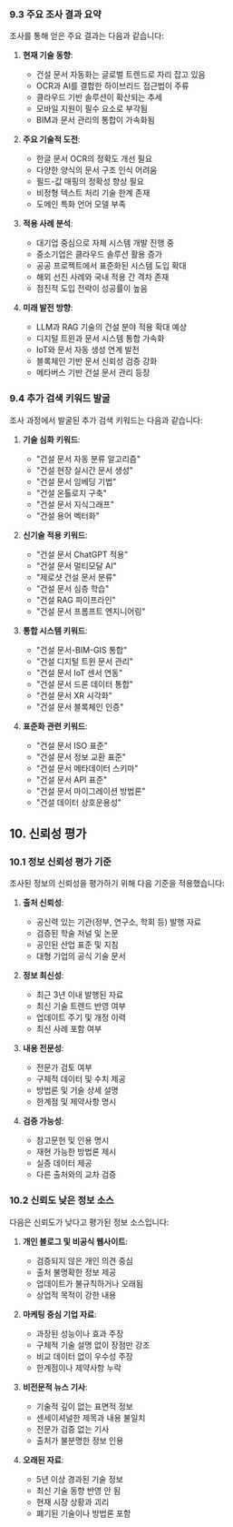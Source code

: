 ### 9.3 주요 조사 결과 요약
조사를 통해 얻은 주요 결과는 다음과 같습니다:

1. **현재 기술 동향**:
   - 건설 문서 자동화는 글로벌 트렌드로 자리 잡고 있음
   - OCR과 AI를 결합한 하이브리드 접근법이 주류
   - 클라우드 기반 솔루션이 확산되는 추세
   - 모바일 지원이 필수 요소로 부각됨
   - BIM과 문서 관리의 통합이 가속화됨

2. **주요 기술적 도전**:
   - 한글 문서 OCR의 정확도 개선 필요
   - 다양한 양식의 문서 구조 인식 어려움
   - 필드-값 매핑의 정확성 향상 필요
   - 비정형 텍스트 처리 기술 한계 존재
   - 도메인 특화 언어 모델 부족

3. **적용 사례 분석**:
   - 대기업 중심으로 자체 시스템 개발 진행 중
   - 중소기업은 클라우드 솔루션 활용 증가
   - 공공 프로젝트에서 표준화된 시스템 도입 확대
   - 해외 선진 사례와 국내 적용 간 격차 존재
   - 점진적 도입 전략이 성공률이 높음

4. **미래 발전 방향**:
   - LLM과 RAG 기술의 건설 분야 적용 확대 예상
   - 디지털 트윈과 문서 시스템 통합 가속화
   - IoT와 문서 자동 생성 연계 발전
   - 블록체인 기반 문서 신뢰성 검증 강화
   - 메타버스 기반 건설 문서 관리 등장

### 9.4 추가 검색 키워드 발굴
조사 과정에서 발굴된 추가 검색 키워드는 다음과 같습니다:

1. **기술 심화 키워드**:
   - "건설 문서 자동 분류 알고리즘"
   - "건설 현장 실시간 문서 생성"
   - "건설 문서 임베딩 기법"
   - "건설 온톨로지 구축"
   - "건설 문서 지식그래프"
   - "건설 용어 벡터화"

2. **신기술 적용 키워드**:
   - "건설 문서 ChatGPT 적용"
   - "건설 문서 멀티모달 AI"
   - "제로샷 건설 문서 분류"
   - "건설 문서 심층 학습"
   - "건설 RAG 파이프라인"
   - "건설 문서 프롬프트 엔지니어링"

3. **통합 시스템 키워드**:
   - "건설 문서-BIM-GIS 통합"
   - "건설 디지털 트윈 문서 관리"
   - "건설 문서 IoT 센서 연동"
   - "건설 문서 드론 데이터 통합"
   - "건설 문서 XR 시각화"
   - "건설 문서 블록체인 인증"

4. **표준화 관련 키워드**:
   - "건설 문서 ISO 표준"
   - "건설 문서 정보 교환 표준"
   - "건설 문서 메타데이터 스키마"
   - "건설 문서 API 표준"
   - "건설 문서 마이그레이션 방법론"
   - "건설 데이터 상호운용성"

## 10. 신뢰성 평가

### 10.1 정보 신뢰성 평가 기준
조사된 정보의 신뢰성을 평가하기 위해 다음 기준을 적용했습니다:

1. **출처 신뢰성**:
   - 공신력 있는 기관(정부, 연구소, 학회 등) 발행 자료
   - 검증된 학술 저널 및 논문
   - 공인된 산업 표준 및 지침
   - 대형 기업의 공식 기술 문서

2. **정보 최신성**:
   - 최근 3년 이내 발행된 자료
   - 최신 기술 트렌드 반영 여부
   - 업데이트 주기 및 개정 이력
   - 최신 사례 포함 여부

3. **내용 전문성**:
   - 전문가 검토 여부
   - 구체적 데이터 및 수치 제공
   - 방법론 및 기술 상세 설명
   - 한계점 및 제약사항 명시

4. **검증 가능성**:
   - 참고문헌 및 인용 명시
   - 재현 가능한 방법론 제시
   - 실증 데이터 제공
   - 다른 출처와의 교차 검증

### 10.2 신뢰도 낮은 정보 소스
다음은 신뢰도가 낮다고 평가된 정보 소스입니다:

1. **개인 블로그 및 비공식 웹사이트**:
   - 검증되지 않은 개인 의견 중심
   - 출처 불명확한 정보 제공
   - 업데이트가 불규칙하거나 오래됨
   - 상업적 목적이 강한 내용

2. **마케팅 중심 기업 자료**:
   - 과장된 성능이나 효과 주장
   - 구체적 기술 설명 없이 장점만 강조
   - 비교 데이터 없이 우수성 주장
   - 한계점이나 제약사항 누락

3. **비전문적 뉴스 기사**:
   - 기술적 깊이 없는 표면적 정보
   - 센세이셔널한 제목과 내용 불일치
   - 전문가 검증 없는 기사
   - 출처가 불분명한 정보 인용

4. **오래된 자료**:
   - 5년 이상 경과된 기술 정보
   - 최신 기술 동향 반영 안 됨
   - 현재 시장 상황과 괴리
   - 폐기된 기술이나 방법론 포함